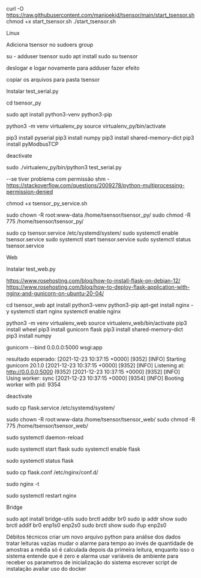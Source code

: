 curl -O https://raw.githubusercontent.com/manjoekid/tsensor/main/start_tsensor.sh
chmod +x start_tsensor.sh
./start_tsensor.sh


Linux

Adiciona tsensor no sudoers group

su -
adduser tsensor sudo
apt install sudo
su tsensor

deslogar e logar novamente para adduser fazer efeito

copiar os arquivos para pasta tsensor


Instalar test_serial.py

cd tsensor_py

sudo apt install python3-venv python3-pip

python3 -m venv virtualenv_py
source virtualenv_py/bin/activate


pip3 install pyserial
pip3 install numpy
pip3 install shared-memory-dict
pip3 install pyModbusTCP

deactivate

sudo ./virtualenv_py/bin/python3 test_serial.py

<verifique se funciona>

--se tiver problema com permissão shm - https://stackoverflow.com/questions/2009278/python-multiprocessing-permission-denied


chmod +x tsensor_py_service.sh


sudo chown -R root:www-data /home/tsensor/tsensor_py/
sudo chmod -R 775 /home/tsensor/tsensor_py/


sudo cp tsensor.service /etc/systemd/system/
sudo systemctl enable tsensor.service
sudo systemctl start tsensor.service
sudo systemctl status tsensor.service



Web 

Instalar test_web.py

https://www.rosehosting.com/blog/how-to-install-flask-on-debian-12/
https://www.rosehosting.com/blog/how-to-deploy-flask-application-with-nginx-and-gunicorn-on-ubuntu-20-04/


cd tsensor_web
apt install python3-venv python3-pip
apt-get install nginx -y
systemctl start nginx
systemctl enable nginx

python3 -m venv virtualenv_web
source virtualenv_web/bin/activate
pip3 install wheel
pip3 install gunicorn flask
pip3 install shared-memory-dict
pip3 install numpy

gunicorn --bind 0.0.0.0:5000 wsgi:app

resultado esperado:
[2021-12-23 10:37:15 +0000] [9352] [INFO] Starting gunicorn 20.1.0
[2021-12-23 10:37:15 +0000] [9352] [INFO] Listening at: http://0.0.0.0:5000 (9352)
[2021-12-23 10:37:15 +0000] [9352] [INFO] Using worker: sync
[2021-12-23 10:37:15 +0000] [9354] [INFO] Booting worker with pid: 9354


deactivate

sudo cp flask.service /etc/systemd/system/

sudo chown -R root:www-data /home/tsensor/tsensor_web/
sudo chmod -R 775 /home/tsensor/tsensor_web/

sudo systemctl daemon-reload

sudo systemctl start flask
sudo systemctl enable flask

sudo systemctl status flask

sudo cp flask.conf /etc/nginx/conf.d/

sudo nginx -t

sudo systemctl restart nginx


Bridge

sudo apt install bridge-utils
sudo brctl addbr br0
sudo ip addr show
sudo brctl addif br0 enp1s0 enp2s0
sudo brctl show
sudo ifup enp2s0







Débitos técnicos
criar um novo arquivo python para análise dos dados
tratar leituras vazias
mudar o alarme para tempo ao invés de quantidade de amostras
a média só é calculada depois da primeira leitura, enquanto isso o sistema entende que é zero e alarma
usar variáveis de ambiente para receber os parametros de inicialização do sistema
escrever script de instalação
avaliar uso do docker

